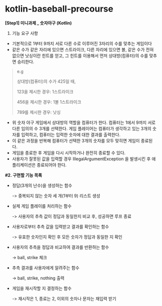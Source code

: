 # kotlin-baseball-precourse

**[Step1] 미니과제 _ 숫자야구 (Kotlin)**
1. 기능 요구 사항

- 기본적으로 1부터 9까지 서로 다른 수로 이루어진 3자리의 수를 맞추는 게임이다
- 같은 수가 같은 자리에 있으면 스트라이크, 다른 자리에 있으면 볼, 같은 수가 전혀 없으면 낫싱이란 힌트를 얻고, 그 힌트를 이용해서 먼저 상대방(컴퓨터)의 수를 맞추면 승리한다.
>e.g
>
>상대방(컴퓨터)의 수가 425일 때,
>
>123을 제시한 경우: 1스트라이크
>
>456을 제시한 경우: 1볼 1스트라이크
>
>789를 제시한 경우: 낫싱

- 위 숫자 야구 게임에서 상대방의 역할을 컴퓨터가 한다. 컴퓨터는 1에서 9까지 서로 다른 임의의 수 3개를 선택한다. 게임 플레이어는 컴퓨터가 생각하고 있는
  3개의 숫자를 입력하고, 컴퓨터는 입력한 숫자에 대한 결과를 출력한다.
- 이 같은 과정을 반복해 컴퓨터가 선택한 3개의 숫자를 모두 맞히면 게임이 종료된다.
- 게임을 종료한 후 게임을 다시 시작하거나 완전히 종료할 수 있다.
- 사용자가 잘못된 값을 입력할 경우 IllegalArgumentException 을 발생시킨 후 애플리케이션은 종료되어야 한다.

**#2. 구현할 기능 목록**

- 정답(3개의 난수)을 생성하는 함수

  -> 중복되지 않는 숫자 세 개(1부터 9) 리스트 생성
- 실제 게임 플레이를 처리하는 함수

  -> 사용자의 추측 값이 정답과 동일한지 비교 후, 성공하면 루프 종료
- 사용자로부터 추측 값을 입력받고 결과를 확인하는 함수

  -> 유효한 숫자인지 확인 후 모든 숫자가 정답과 동일한 지 확인
- 사용자의 추측을 정답과 비교하여 결과를 반환하는 함수

  -> ball, strike 체크
- 추측 결과를 사용자에게 알려주는 함수

  -> ball, strike, nothing 출력
- 게임을 재시작할 지 결정하는 함수

  -> 재시작은 1, 종료는 2, 이외의 숫자나 문자는 재입력 받기